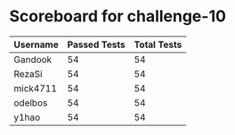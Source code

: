 # Scoreboard for challenge-10
| Username   | Passed Tests | Total Tests |
|------------|--------------|-------------|
| Gandook | 54 | 54 |
| RezaSi | 54 | 54 |
| mick4711 | 54 | 54 |
| odelbos | 54 | 54 |
| y1hao | 54 | 54 |
